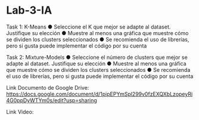 # Lab-3-IA

Task 1: K-Means
● Seleccione el K que mejor se adapte al dataset. Justifique su elección
● Muestre al menos una gráfica que muestre cómo se dividen los clusters seleccionados
● Se recomienda el uso de librerías, pero si gusta puede implementar el código por su cuenta

Task 2: Mixture-Models
● Seleccione el número de clusters que mejor se adapte al dataset. Justifique su elección
● Muestre al menos una gráfica que muestre cómo se dividen los clusters seleccionados
● Se recomienda el uso de librerías, pero si gusta puede implementar el código por su cuenta

Link Documento de Google Drive:
https://docs.google.com/document/d/1pipEPYmSpl299v0fzEXQXbLzopeyRi4G0ppDyWTYm0s/edit?usp=sharing

Link Video:
